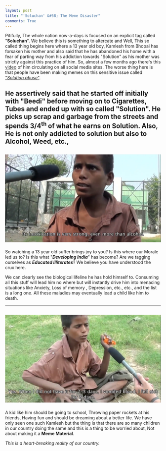 ```yaml
---
layout: post
title: "'Soluchan' &#58; The Meme Disaster"
comments: True
---
```

Pitifully, The whole nation now-a-days is focused on an explicit tag called "**Soluchan**". We believe this is something to altercate and Well, This so called thing begins here where a 13 year old boy, Kamlesh from Bhopal has forsaken his mother and also said that he has abandoned his home with a fear of parting way from his addiction towards "Solution" as his mother was strictly against this practice of him. So, almost a few months ago there's this [video](https://www.youtube.com/watch?v=kF3a0P1uRfk) of him circulating on all social media sites. The worse thing here is that people have been making memes on this sensitive issue called ["*Solution abuse*"](https://www.forbes.com/sites/daviddisalvo/2012/08/02/the-childhood-drug-abuse-epidemic-no-one-is-talking-about/#23c3b4c636bf "Harsh reality of solution abuse").


 He assertively said that he started off initially with "Beedi" before moving on to Cigarettes, Tubes and ended up with so called "Solution". He picks up scrap and garbage from the streets and spends 3/4<sup>th</sup> of what he earns on Solution. Also, He is not only addicted to solution but also to Alcohol, Weed, etc.,
 ---------------------------------------------------------
 ![kamlesh1](/Assets/kamlesh1.png)
----------------------------------------------------------

So watching a 13 year old suffer brings joy to you? Is this where our Morale led us to? Is this what "***Developing India***" has become? Are we tagging ourselves as ***Educated Illiterates***?
We believe you have understood the crux here.

We can clearly see the biological lifeline he has hold himself to. Consuming all this stuff will lead him no where but will instantly drive him into menacing situations like Anxiety, Loss of memory , Depression, etc., etc., and the list is a long one. All these maladies may eventually lead a child like him to death.

------------------------------------------------------------
![kamlesh2](/Assets/kamlesh5.png)
------------------------------------------------------------

A kid like him should be going to school, Throwing paper rockets at his friends, Having fun and should be dreaming about a better life. We have only seen one such Kamlesh but the thing is that there are so many children in our country doing the same and this is a thing to be worried about, Not about making it a **Meme Material**.

*This is a heart-breaking reality of our country.*

